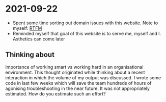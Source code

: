 # 2021-09-22

- Spent some time sorting out domain issues with this website. Note to myself: [RTFM](https://en.wikipedia.org/wiki/RTFM)
- Reminded myself that goal of this website is to serve me, myself and I. Asthetics can come later

## Thinking about

Importance of working smart vs working hard in an organisational environment. This thought originated while thinking about a recent interaction in which the volume of my output was discussed. I wrote some code in last few weeks which will save the team hundreds of hours of agonising troubleshooting in the near future. It was not appropriately estimated. How do you estimate such an effort?
